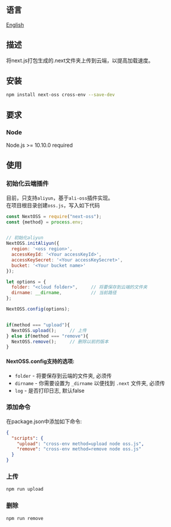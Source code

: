 ## 语言
[English](https://github.com/kszitt/next-oss/blob/master/README_EN.md)

## 描述
将next.js打包生成的.next文件夹上传到云端，以提高加载速度。

## 安装
```bash
npm install next-oss cross-env --save-dev
```

## 要求
### Node
Node.js >= 10.10.0 required

## 使用

### 初始化云端插件
目前，只支持`aliyun`，基于`ali-oss`插件实现。  
在项目根目录创建`oss.js`，写入如下代码
```jsx
const NextOSS = require("next-oss");
const {method} = process.env;


// 初始化aliyun
NextOSS.initAliyun({
  region: '<oss region>',
  accessKeyId: '<Your accessKeyId>',
  accessKeySecret: '<Your accessKeySecret>',
  bucket: '<Your bucket name>'
});

let options = {
  folder: "<cloud folder>",     // 将要保存到云端的文件夹
  dirname: __dirname,           // 当前路径
};

NextOSS.config(options);


if(method === "upload"){
  NextOSS.upload();     // 上传
} else if(method === "remove"){
  NextOSS.remove();     // 删除以前的版本
}
```
#### NextOSS.config支持的选项:
- `folder` - 将要保存到云端的文件夹, 必须传
- `dirname` - 你需要设置为 `_dirname` 以便找到 `.next` 文件夹, 必须传
- `log` - 是否打印日志, 默认false

### 添加命令
在package.json中添加如下命令:
```json
{
  "scripts": {
    "upload": "cross-env method=upload node oss.js",
    "remove": "cross-env method=remove node oss.js"
  }
}
```

### 上传
```bash
npm run upload
```

### 删除
```bash
npm run remove
```



